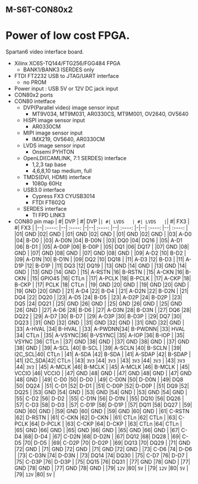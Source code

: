 ## M-S6T-CON80x2

# Power of low cost FPGA.

Spartan6 video interface board.<p>

- Xilinx XC6S-TQ144/FTG256/FGG484 FPGA
  - BANK1/BANK3 ISERDES only
- FTDI FT2232 USB to JTAG/UART interface
  - no PROM
- Power input : USB 5V or 12V DC jack input
- CON80x2 ports
- CON80 intetface
  - DVP(Parallel video) image sensor input
    - MT9V034, MT9M031, AR0330CS, MT9M001, OV2640, OV5640
  - HiSPI image sensor input
    - AR0330CM
  - MIPI image sensor input
    - IMX219, OV5640, AR0330CM
  - LVDS image sensor input
    - Onsemi PYHTON
  - OpenLDI(CAMLINK, 7:1 SERDES) interface
    - 1,2,3 tap base
    - 4,6,8,10 tap medium, full
  - TMDS(DVI, HDMI) interface
    - 1080p 60Hz
  - USB3.0 interface
    - Cypress FX3 CYUSB3014
    - FTDI FT602Q
  - SERDES interface
    - TI FPD LINK3
- CON80 pin map
  | #| DVP    | #| DVP    |``| #| LVDS   | #| LVDS   |``| #| FX3    | #| FX3    |
  |--| :----: |--| :----: |-|--| :----: |--| :----: |-|--| :----: |--| :----: |
  |01| GND    |02| GND    | |01| GND    |02| GND    | |01| GND    |02| GND    |
  |03| A-D0   |04| B-D0   | |03| A-D0N  |04| B-D0N  | |03| DQ0    |04| DQ16   | 
  |05| A-D1   |06| B-D1   | |05| A-D0P  |06| B-D0P  | |05| DQ1    |06| DQ17   | 
  |07| GND    |08| GND    | |07| GND    |08| GND    | |07| GND    |08| GND    | 
  |09| A-D2   |10| B-D2   | |09| A-D1N  |10| B-D1N  | |09| DQ2    |10| DQ18   | 
  |11| A-D3   |12| B-D3   | |11| A-D1P  |12| B-D1P  | |11| DQ3    |12| DQ19   | 
  |13| GND    |14| GND    | |13| GND    |14| GND    | |13| GND    |14| GND    | 
  |15| A-RSTN |16| B-RSTN | |15| A-CKN  |16| B-CKN  | |15| GPIO45 |16| CTLn   | 
  |17| A-PCLK |18| B-PCLK | |17| A-CKP  |18| B-CKP  | |17| PCLK   |18| CTLn   | 
  |19| GND    |20| GND    | |19| GND    |20| GND    | |19| GND    |20| GND    | 
  |21| A-D4   |22| B-D4   | |21| A-D2N  |22| B-D2N  | |21| DQ4    |22| DQ20   | 
  |23| A-D5   |24| B-D5   | |23| A-D2P  |24| B-D2P  | |23| DQ5    |24| DQ21   | 
  |25| GND    |26| GND    | |25| GND    |26| GND    | |25| GND    |26| GND    | 
  |27| A-D6   |28| B-D6   | |27| A-D3N  |28| B-D3N  | |27| DQ6    |28| DQ22   | 
  |29| A-D7   |30| B-D7   | |29| A-D3P  |30| B-D3P  | |29| DQ7    |30| DQ23   | 
  |31| GND    |32| GND    | |31| GND    |32| GND    | |31| GND    |32| GND    | 
  |33| A-HVAL |34| B-HVAL | |33| A-PWDNN|34| B-PWDNN| |33| HVAL   |34| CTLn   | 
  |35| A-VSYNC|36| B-VSYNC| |35| A-IOP  |36| B-IOP  | |35| VSYNC  |36| CTLn   | 
  |37| GND    |38| GND    | |37| GND    |38| GND    | |37| GND    |38| GND    | 
  |39| A-SCL  |40| B-SCL  | |39| A-SCLN |40| B-SCLN | |39| I2C_SCL|40| CTLn   | 
  |41| A-SDA  |42| B-SDA  | |41| A-SDAP |42| B-SDAP | |41| I2C_SDA|42| CTLn   | 
  |43| `3V3`  |44| `3V3`  | |43| `3V3`  |44| `3V3`  | |43| `3V3`  |44| `3V3`  | 
  |45| A-MCLK |46| B-MCLK | |45| A-MCLK |46| B-MCLK | |45| VCCIO  |46| VCCIO  | 
  |47| GND    |48| GND    | |47| GND    |48| GND    | |47| GND    |48| GND    | 
  |49| C-D0   |50| D-D0   | |49| C-D0N  |50| D-D0N  | |49| DQ8    |50| DQ24   | 
  |51| C-D1   |52| D-D1   | |51| C-D0P  |52| D-D0P  | |51| DQ9    |52| DQ25   | 
  |53| GND    |54| GND    | |53| GND    |54| GND    | |53| GND    |54| GND    | 
  |55| C-D2   |56| D-D2   | |55| C-D1N  |56| D-D1N  | |55| DQ10   |56| DQ26   | 
  |57| C-D3   |58| D-D3   | |57| C-D1P  |58| D-D1P  | |57| DQ11   |58| DQ27   | 
  |59| GND    |60| GND    | |59| GND    |60| GND    | |59| GND    |60| GND    | 
  |61| C-RSTN |62| D-RSTN | |61| C-CKN  |62| D-CKN  | |61| CTLn   |62| CTLn   | 
  |63| C-PCLK |64| D-PCLK | |63| C-CKP  |64| D-CKP  | |63| CTLn   |64| CTLn   | 
  |65| GND    |66| GND    | |65| GND    |66| GND    | |65| GND    |66| GND    | 
  |67| C-D4   |68| D-D4   | |67| C-D2N  |68| D-D2N  | |67| DQ12   |68| DQ28   | 
  |69| C-D5   |70| D-D5   | |69| C-D2P  |70| D-D2P  | |69| DQ13   |70| DQ29   | 
  |71| GND    |72| GND    | |71| GND    |72| GND    | |71| GND    |72| GND    | 
  |73| C-D6   |74| D-D6   | |73| C-D3N  |74| D-D3N  | |73| DQ14   |74| DQ30   | 
  |75| C-D7   |76| D-D7   | |75| C-D3P  |76| D-D3P  | |75| DQ15   |76| DQ31   | 
  |77| GND    |78| GND    | |77| GND    |78| GND    | |77| GND    |78| GND    | 
  |79| `12V`  |80| `5V`   | |79| `12V`  |80| `5V`   | |79| `12V`  |80| `5V`   | 

